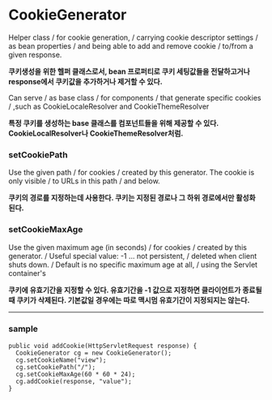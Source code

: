 # CookieGenerator

Helper class / for cookie generation, / carrying cookie descriptor settings / as bean properties / and being able to add and remove cookie / to/from a given response.

**쿠키생성을 위한 헬퍼 클래스로서, bean 프로퍼티로 쿠키 세팅값들을 전달하고거나 response에서 쿠키값을 추가하거나 제거할 수 있다.**

Can serve / as base class / for components / that generate specific cookies / ,such as CookieLocaleResolver and CookieThemeResolver

**특정 쿠키를 생성하는 base 클래스를 컴포넌트들을 위해 제공할 수 있다. CookieLocalResolver나 CookieThemeResolver처럼.**

### setCookiePath

Use the given path / for cookies / created by this generator. The cookie is only visible / to URLs in this path / and below.

**쿠키의 경로를 지정하는데 사용한다. 쿠키는 지정된 경로나 그 하위 경로에서만 활성화 된다.**

### setCookieMaxAge

Use the given maximum age (in seconds) / for cookies / created by this generator. / Useful special value: -1 ... not persistent, / deleted when client shuts down. / Default is no specific maximum age at all, / using the Servlet container's

**쿠키에 유효기간을 지정할 수 있다. 유효기간을 -1 값으로 지정하면 클라이언트가 종료될 때 쿠키가 삭제된다. 기본값일 경우에는 따로 맥시멈 유효기간이 지정되지는 않는다.**

---

### sample

```
public void addCookie(HttpServletRequest response) {
  CookieGenerator cg = new CookieGenerator();
  cg.setCookieName("view");
  cg.setCookiePath("/");
  cg.setCookieMaxAge(60 * 60 * 24);
  cg.addCookie(response, "value");
}
```
